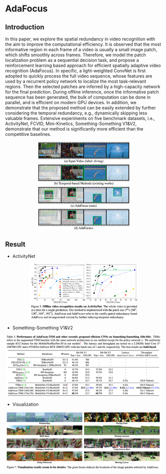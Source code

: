 # AdaFocus

## Introduction

In this paper, we explore the spatial redundancy in video recognition with the aim to improve the computational efficiency. It is observed that the most informative region in each frame of a video is usually a small image patch, which shifts smoothly across frames. Therefore, we model the patch localization problem as a sequential decision task, and propose a reinforcement learning based approach for efficient spatially adaptive video recognition (AdaFocus). In specific, a light-weighted ConvNet is first adopted to quickly process the full video sequence, whose features are used by a recurrent policy network to localize the most task-relevant regions. Then the selected patches are inferred by a high-capacity network for the final prediction. During offline inference, once the informative patch sequence has been generated, the bulk of computation can be done in parallel, and is efficient on modern GPU devices. In addition, we demonstrate that the proposed method can be easily extended by further considering the temporal redundancy, e.g., dynamically skipping less valuable frames. Extensive experiments on five benchmark datasets, i.e., ActivityNet, FCVID, Mini-Kinetics, Something-Something V1\&V2, demonstrate that our method is significantly more efficient than the competitive baselines.


<p align="center">
    <img src="./figure/intro.png" width= "300">
</p>


## Result

- ActivityNet

<p align="center">
    <img src="./figure/actnet.png" width= "350">
</p>


- Something-Something V1&V2

<p align="center">
    <img src="./figure/sthsth.png" width= "500">
</p>


- Visualization

<p align="center">
    <img src="./figure/Visualization.png" width= "500">
</p>
